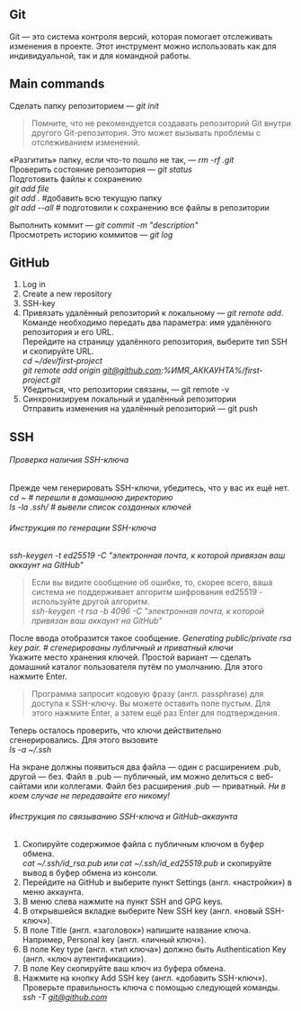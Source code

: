 Git
---
Git — это система контроля версий, которая помогает отслеживать изменения в проекте. Этот инструмент можно использовать как для индивидуальной, так и для командной работы.  

Main commands
---
Сделать папку репозиторием — *git init*  
> Помните, что не рекомендуется создавать репозиторий Git внутри другого Git-репозитория. Это может вызывать проблемы с отслеживанием изменений.

«Разгитить» папку, если что-то пошло не так, — *rm -rf .git*  
Проверить состояние репозитория — *git status*  
Подготовить файлы к сохранению  
*git add file*  
*git add .* #добавить всю текущую папку  
*git add --all*  # подготовили к сохранению все файлы в репозитории  

Выполнить коммит — *git commit -m "description"*  
Просмотреть историю коммитов — *git log*    

GitHub
---
1. Log in
2. Create a new repository
3. SSH-key 
4. Привязать удалённый репозиторий к локальному — *git remote add*. Команде необходимо передать два параметра: имя удалённого репозитория и его URL.  
Перейдите на страницу удалённого репозитория, выберите тип SSH и скопируйте URL.  
*cd ~/dev/first-project*  
*git remote add origin git@github.com:%ИМЯ_АККАУНТА%/first-project.git*   
Убедиться, что репозитории связаны, — git remote -v  
5. Синхронизируем локальный и удалённый репозитории  
Отправить изменения на удалённый репозиторий — git push

SSH
---
###### Проверка наличия SSH-ключа
Прежде чем генерировать SSH-ключи, убедитесь, что у вас их ещё нет.
*cd ~ # перешли в домашнюю директорию*  
*ls -la .ssh/ # вывели список созданных ключей*  

###### Инструкция по генерации SSH-ключа
*ssh-keygen -t ed25519 -C "электронная почта, к которой привязан ваш аккаунт на GitHub"*  
> Если вы видите сообщение об ошибке, то, скорее всего, ваша система не поддерживает алгоритм шифрования ed25519 - используйте другой алгоритм.  
*ssh-keygen -t rsa -b 4096 -C "электронная почта, к которой привязан ваш аккаунт на GitHub"*  

После ввода отобразится такое сообщение.
*Generating public/private rsa key pair. # сгенерированы публичный и приватный ключи*  
Укажите место хранения ключей. Простой вариант — сделать домашний каталог пользователя путём по умолчанию. Для этого нажмите Enter.
> Программа запросит кодовую фразу (англ. passphrase) для доступа к SSH-ключу. Вы можете оставить поле пустым. Для этого нажмите Enter, а затем ещё раз Enter для подтверждения.

Теперь осталось проверить, что ключи действительно сгенерировались. Для этого вызовите  
*ls -a ~/.ssh*  

На экране должны появиться два файла — один с расширением .pub, другой — без. Файл в .pub — публичный, им можно делиться с веб-сайтами или коллегами. Файл без расширения .pub — приватный. _Ни в коем случае не передавайте его никому!_  
###### Инструкция по связыванию SSH-ключа и GitHub-аккаунта
1. Скопируйте содержимое файла с публичным ключом в буфер обмена.  
*cat ~/.ssh/id_rsa.pub или cat ~/.ssh/id_ed25519.pub* и скопируйте вывод в буфер обмена из консоли.  
2. Перейдите на GitHub и выберите пункт Settings (англ. «настройки») в меню аккаунта.
3. В меню слева нажмите на пункт SSH and GPG keys.
4. В открывшейся вкладке выберите New SSH key (англ. «новый SSH-ключ»).
5. В поле Title (англ. «заголовок») напишите название ключа. Например, Personal key (англ. «личный ключ»).
6. В поле Key type (англ. «тип ключа») должно быть Authentication Key (англ. «ключ аутентификации»).
7. В поле Key скопируйте ваш ключ из буфера обмена.
8. Нажмите на кнопку Add SSH key (англ. «добавить SSH-ключ»).
Проверьте правильность ключа с помощью следующей команды.  
*ssh -T git@github.com*  


